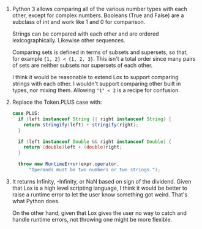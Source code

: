 1.  Python 3 allows comparing all of the various number types with each other,
    except for complex numbers. Booleans (True and False) are a subclass of
    int and work like 1 and 0 for comparison.

    Strings can be compared with each other and are ordered lexicographically.
    Likewise other sequences.

    Comparing sets is defined in terms of subsets and supersets, so that, for
    example `{1, 2} < {1, 2, 3}`. This isn't a total order since many pairs of
    sets are neither subsets nor supersets of each other.

    I think it would be reasonable to extend Lox to support comparing strings
    with each other. I wouldn't support comparing other built in types, nor
    mixing them. Allowing `"1" < 2` is a recipe for confusion.

2.  Replace the Token.PLUS case with:

    ```java
    case PLUS:
      if (left instanceof String || right instanceof String) {
        return stringify(left) + stringify(right);
      }

      if (left instanceof Double && right instanceof Double) {
        return (double)left + (double)right;
      }

      throw new RuntimeError(expr.operator,
          "Operands must be two numbers or two strings.");
      ```

3.  It returns Infinity, -Infinity, or NaN based on sign of the dividend. Given
    that Lox is a high level scripting language, I think it would be better to
    raise a runtime error to let the user know something got weird. That's what
    Python does.

    On the other hand, given that Lox gives the user no way to catch and
    handle runtime errors, not throwing one might be more flexible.
